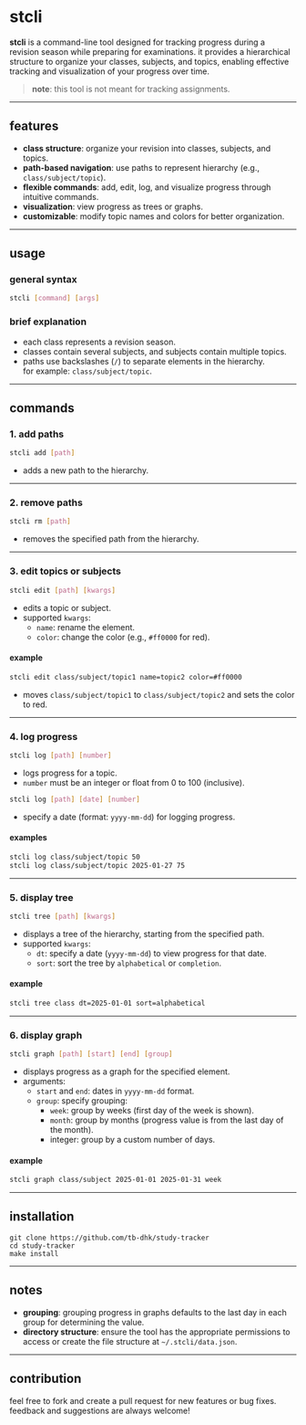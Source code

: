 # stcli

**stcli** is a command-line tool designed for tracking progress during a revision season while preparing for examinations. it provides a hierarchical structure to organize your classes, subjects, and topics, enabling effective tracking and visualization of your progress over time.

> **note**: this tool is not meant for tracking assignments.

---

## features

- **class structure**: organize your revision into classes, subjects, and topics.
- **path-based navigation**: use paths to represent hierarchy (e.g., `class/subject/topic`).
- **flexible commands**: add, edit, log, and visualize progress through intuitive commands.
- **visualization**: view progress as trees or graphs.
- **customizable**: modify topic names and colors for better organization.

---

## usage

### general syntax
```bash
stcli [command] [args]
```

### brief explanation
- each class represents a revision season.
- classes contain several subjects, and subjects contain multiple topics.
- paths use backslashes (`/`) to separate elements in the hierarchy.  
  for example: `class/subject/topic`.

---

## commands

### 1. **add paths**
```bash
stcli add [path]
```
- adds a new path to the hierarchy.

---

### 2. **remove paths**
```bash
stcli rm [path]
```
- removes the specified path from the hierarchy.

---

### 3. **edit topics or subjects**
```bash
stcli edit [path] [kwargs]
```
- edits a topic or subject.  
- supported `kwargs`:
  - `name`: rename the element.
  - `color`: change the color (e.g., `#ff0000` for red).

#### example
```bash
stcli edit class/subject/topic1 name=topic2 color=#ff0000
```
- moves `class/subject/topic1` to `class/subject/topic2` and sets the color to red.

---

### 4. **log progress**
```bash
stcli log [path] [number]
```
- logs progress for a topic.  
- `number` must be an integer or float from 0 to 100 (inclusive).

```bash
stcli log [path] [date] [number]
```
- specify a date (format: `yyyy-mm-dd`) for logging progress.

#### examples
```bash
stcli log class/subject/topic 50
stcli log class/subject/topic 2025-01-27 75
```

---

### 5. **display tree**
```bash
stcli tree [path] [kwargs]
```
- displays a tree of the hierarchy, starting from the specified path.  
- supported `kwargs`:
  - `dt`: specify a date (`yyyy-mm-dd`) to view progress for that date.
  - `sort`: sort the tree by `alphabetical` or `completion`.

#### example
```bash
stcli tree class dt=2025-01-01 sort=alphabetical
```

---

### 6. **display graph**
```bash
stcli graph [path] [start] [end] [group]
```
- displays progress as a graph for the specified element.  
- arguments:
  - `start` and `end`: dates in `yyyy-mm-dd` format.
  - `group`: specify grouping:
    - `week`: group by weeks (first day of the week is shown).
    - `month`: group by months (progress value is from the last day of the month).
    - integer: group by a custom number of days.

#### example
```bash
stcli graph class/subject 2025-01-01 2025-01-31 week
```

---

## installation

```
git clone https://github.com/tb-dhk/study-tracker
cd study-tracker
make install
```

---

## notes

- **grouping**: grouping progress in graphs defaults to the last day in each group for determining the value.
- **directory structure**: ensure the tool has the appropriate permissions to access or create the file structure at `~/.stcli/data.json`.

---

## contribution

feel free to fork and create a pull request for new features or bug fixes. feedback and suggestions are always welcome!
